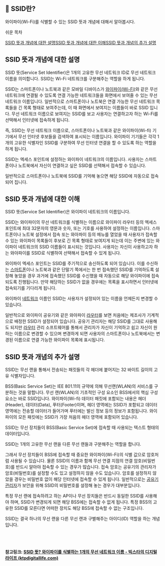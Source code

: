 ## 🔢 SSID란?

와이파이(Wi-Fi)를 식별할 수 있는 SSID 뜻과 개념에 대해서 알아봅시다.



쉬운 목차



[SSID 뜻과 개념에 대한 설명](https://www.ktpdigitallife.com/ssid-뜻과-개념-설명/#SSID_뜻과_개념에_대한_설명)[SSID 뜻과 개념에 대한 이해](https://www.ktpdigitallife.com/ssid-뜻과-개념-설명/#SSID_뜻과_개념에_대한_이해)[SSID 뜻과 개념의 추가 설명](https://www.ktpdigitallife.com/ssid-뜻과-개념-설명/#SSID_뜻과_개념의_추가_설명)

## SSID 뜻과 개념에 대한 설명

SSID 뜻(Service Set Identifier)은 1개의 고유한 무선 네트워크 ID로 무선 네트워크 이름을 의미합니다. SSID는 Wi-Fi 네트워크를 구분해주는 역할을 하게 됩니다.

SSID는 스마트폰이나 노트북과 같은 모바일 디바이스가 [와이파이(Wi-Fi)](https://www.ktpdigitallife.com/와이파이6-뜻과-개념/)와 같은 무선 네트워크에 연결될 수 있도록 연결 가능한 네트워크들을 화면에서 보여줄 수 있는 무선 네트워크 이름입니다. 일반적으로 스마트폰이나 노트북은 연결 가능한 무선 네트워크 목록들을 긴 목록 형태로 보여주는데, 이 때 화면에서 보여지는 이름들이 바로 SSID 입니다. 무선 네트워크 이름으로 보여지는 SSID를 보고 사용자는 연결하고자 하는 Wi-Fi를 선택해서 인터넷에 접속하게 됩니다.

즉, SSID는 무선 네트워크 이름으로, 스마트폰이나 노트북과 같은 와이파이(Wi-fi) 기기에서 무선 인터넷 후보들을 검색하여 표시되는 이름입니다. 와이파이 기기들은 각각 1개의 고유한 식별자인 SSID를 구분하여 무선 인터넷 연결을 할 수 있도록 하는 역할을 하게 됩니다.

SSID는 엑세스 포인트에 설정하는 와이파이 네트워크의 이름입니다. 사용자는 스마트폰이나 노트북에서 자신이 연결하고 싶은 SSID를 선택해서 접속할 수 있습니다.

일반적으로 스마트폰이나 노트북에 SSID를 기억해 놓으면 해당 SSID에 자동으로 접속 되어 집니다.









## SSID 뜻과 개념에 대한 이해

SSID 뜻(Service Set Identifier)은 와이파이 네트워크의 이름입니다.

SSID는 와이파이의 무선 네트워크를 식별하는 이름으로 와이파이 라우터 등의 엑세스 포인트에 최대 32문자의 영문과 숫자, 또는 기호를 사용하여 설정하는 이름입니다. 스마트폰이나 노트북 설정에서 접속 또는 와아파이 등의 메뉴를 열었을 때 사용자가 접속할 수 있는 와이파이 목록들이 후보로 긴 목록 형태로 보여지게 되는데 이는 주변에 있는 와이파이 네트워크의 SSID 이름들이 표시되는 것입니다. 사용자는 자신이 사용하고자 하는 와아파이를 SSID로 식별하여 선택해서 접속할 수 있게 됩니다.

와이파이 엑세스 포인트는 SSID를 주기적으로 송신하도록 되어 있습니다. 이를 수신하는 [스마트폰](https://www.ktpdigitalstory.com/접는-휴대전화-1위인-삼성전자는-긴장-중/#more-924)이나 노트북과 같은 단말기 쪽에서는 한 번 접속했던 SSID를 기억하도록 설정해 놓았을 경우 과거에 접속했던 SSID를 수신했을 때 자동으로 해당 와이파이에 접속 되도록 진행됩니다. 만약 해당하는 SSID가 없을 경우에는 목록을 표시하면서 인터넷에 접속되기를 기다리게 됩니다.

와이파이 [네트워크](https://www.ktpdigitalstory.com/통신3사-5g-과장-광고-1초-만에-영화-다운이-아니였다/#more-1317) 이름인 SSID는 사용자가 설정되어 있는 이름을 언제든지 변경할 수 있습니다.

일반적으로 와이파이 공유기와 같은 와아파이 [라우터](https://www.ktpdigitallife.com/라우터router의-뜻과-개념/)를 보면 처음에는 제조사가 기계적으로 배정한 SSID가 설정되어 있습니다. 공유기 관리자는 해당 SSID를 그대로 사용해도 되지만 [라우터](https://www.ktpdigitallife.com/스위치-네트워크-스위칭-허브의-뜻/) 관리 소프트웨어를 통해서 관리자가 자신이 기억하고 쉽고 자신이 원하는 이름으로 변경할 수 있으며 변경하게 되면 사용자의 스마트폰이나 노트북에서는 변경된 이름으로 연결 가능한 와이파이 목록에 표시됩니다.









## SSID 뜻과 개념의 추가 설명

SSID는 무선 랜을 통해서 전송되는 패킷들의 각 헤더에 붙어지는 32 바이트 길이의 고유 식별자입니다.

BSS(Basic Service Set)는 IEE 801.11의 규약에 의해 무선랜(WLAN)의 서비스를 구분하는 것을 말합니다. 무선 랜(WLAN)의 기초적인 구성 요소인 BSS에서의 핵심 구성 요소는 바로 SSID입니다. 와이파이(Wi-fi) 데이터 패킷에 포함되는 내용은 헤더(Header), 데이터(Data), 푸터(Footer)이며, 헤더 영역에는 SSID가 포함되고 데이터 영역에는 전송할 데이터가 들어가며 푸터에는 발신 정보 등의 정보가 포함됩니다. 와이파이의 모든 패킷에는 SSID가 가장 처음의 헤더 영역에 포함되어 있습니다.

SSID는 무선 장치들이 BSS(Basic Service Set)에 접속할 때 사용되는 텍스트 형태의 데이터입니다.

SSID는 1개의 고유한 무선 랜을 다른 무선 랜들과 구분해주는 역할을 합니다.

그래서 무선 장치들이 BSS에 접속할 때 중요한 와이파이(Wi-Fi)의 식별 값으로 암호처럼 사용될 수 있습니다. 물론 SSID의 이름과 함께 무선 연결 지점의 연결 암호(비밀번호)를 반드시 알아야 접속할 수 있는 경우가 많습니다. 접속 암호는 공유기의 관리자가 암호(비밀번호)를 설정할 수도 있고 설정하지 않을 수도 있습니다. 암호를 설정하지 않았을 경우는 비밀번호 없이 해당 인터넷에 접속할 수 있게 됩니다. 일반적으로는 [공유기 관리자](https://www.ktpdigitalstory.com/카공족의-도를-넘은-카페-활용-실태/#more-606)가 보안을 위해 SSID의 비밀번호를 설정해 놓는 경우가 대부분입니다.

특정 무선 랜에 접속하려고 하는 AP이나 무선 장치들은 반드시 동일한 SSID를 사용해야 하며, SSID가 변경되게 되면 해당 BSS에는 접속할 수 없게 됩니다. 특정 BSS의 고유한 SSID를 모른다면 어떠한 장치도 해당 BSS에 접속할 수 없는 구조입니다.

SSID는 결국 하나의 무선 랜을 다른 무선 랜과 구별해주는 아이디(ID) 역할을 하는 개념입니다.



<br>

<br>

#### 참고링크: [SSID 뜻? 와이파이를 식별하는 1개의 무선 네트워크 이름 - 빅스타의 디지털 라이프 (ktpdigitallife.com)](https://www.ktpdigitallife.com/ssid-뜻과-개념-설명/)

<br>